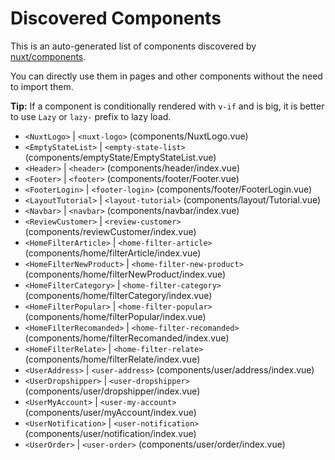 # Discovered Components

This is an auto-generated list of components discovered by [nuxt/components](https://github.com/nuxt/components).

You can directly use them in pages and other components without the need to import them.

**Tip:** If a component is conditionally rendered with `v-if` and is big, it is better to use `Lazy` or `lazy-` prefix to lazy load.

- `<NuxtLogo>` | `<nuxt-logo>` (components/NuxtLogo.vue)
- `<EmptyStateList>` | `<empty-state-list>` (components/emptyState/EmptyStateList.vue)
- `<Header>` | `<header>` (components/header/index.vue)
- `<Footer>` | `<footer>` (components/footer/Footer.vue)
- `<FooterLogin>` | `<footer-login>` (components/footer/FooterLogin.vue)
- `<LayoutTutorial>` | `<layout-tutorial>` (components/layout/Tutorial.vue)
- `<Navbar>` | `<navbar>` (components/navbar/index.vue)
- `<ReviewCustomer>` | `<review-customer>` (components/reviewCustomer/index.vue)
- `<HomeFilterArticle>` | `<home-filter-article>` (components/home/filterArticle/index.vue)
- `<HomeFilterNewProduct>` | `<home-filter-new-product>` (components/home/filterNewProduct/index.vue)
- `<HomeFilterCategory>` | `<home-filter-category>` (components/home/filterCategory/index.vue)
- `<HomeFilterPopular>` | `<home-filter-popular>` (components/home/filterPopular/index.vue)
- `<HomeFilterRecomanded>` | `<home-filter-recomanded>` (components/home/filterRecomanded/index.vue)
- `<HomeFilterRelate>` | `<home-filter-relate>` (components/home/filterRelate/index.vue)
- `<UserAddress>` | `<user-address>` (components/user/address/index.vue)
- `<UserDropshipper>` | `<user-dropshipper>` (components/user/dropshipper/index.vue)
- `<UserMyAccount>` | `<user-my-account>` (components/user/myAccount/index.vue)
- `<UserNotification>` | `<user-notification>` (components/user/notification/index.vue)
- `<UserOrder>` | `<user-order>` (components/user/order/index.vue)
